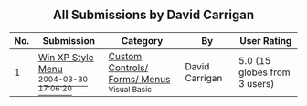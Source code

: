 ﻿<div align="center">

## All Submissions by David Carrigan

</div>

No.  | Submission | Category | By   | User Rating
---- | ---------- | -------- | ---- | -----------
1 | [Win XP Style Menu<br /><sup>2004-03-30 17:06:20</sup>](https://github.com/Planet-Source-Code/david-carrigan-win-xp-style-menu__1-59261) | [Custom Controls/ Forms/  Menus<br /><sup>Visual Basic</sup>](../ByCategory/custom-controls-forms-menus__1-4.md) | David Carrigan | 5.0 (15 globes from 3 users)
